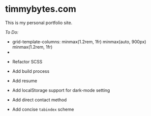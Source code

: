 # timmybytes.com

This is my personal portfolio site.

_To Do:_

<!-- TODO: -->

- <main> grid-template-columns: minmax(1.2rem, 1fr) minmax(auto, 900px) minmax(1.2rem, 1fr)
-

- Refactor SCSS
- Add build process
- Add resume
- Add localStorage support for dark-mode setting
- Add direct contact method
- Add concise `tabindex` scheme
